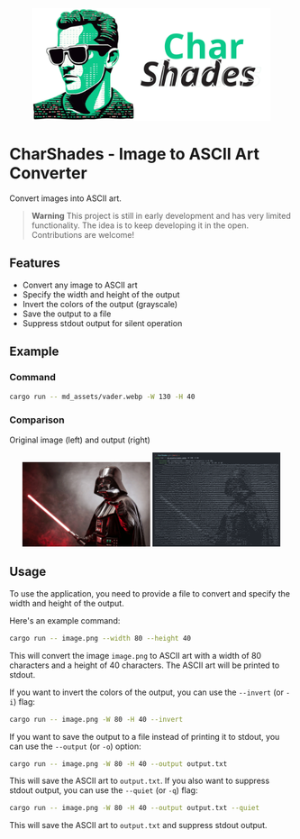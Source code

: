 <p align="center">
<img src="md_assets/charshades.svg" height="200px"/>
</p>

# CharShades - Image to ASCII Art Converter

Convert images into ASCII art.

> **Warning**
> This project is still in early development and has very limited functionality.
> The idea is to keep developing it in the open.
> Contributions are welcome!

## Features

- Convert any image to ASCII art
- Specify the width and height of the output
- Invert the colors of the output (grayscale)
- Save the output to a file
- Suppress stdout output for silent operation

## Example

### Command

```bash
cargo run -- md_assets/vader.webp -W 130 -H 40
```

### Comparison

Original image (left) and output (right)

<p align="center">
    <img src="md_assets/vader.webp" width="45%" />
    <img src="md_assets/vader_ascii.png" width="45%" />
</p>


## Usage

To use the application, you need to provide a file to convert and specify the width and height of the output.

Here's an example command:

```bash
cargo run -- image.png --width 80 --height 40
```

This will convert the image `image.png` to ASCII art with a width of 80 characters and a height of 40 characters. The ASCII art will be printed to stdout.

If you want to invert the colors of the output, you can use the `--invert` (or `-i`) flag:

```bash
cargo run -- image.png -W 80 -H 40 --invert
```

If you want to save the output to a file instead of printing it to stdout, you can use the `--output` (or `-o`) option:

```bash
cargo run -- image.png -W 80 -H 40 --output output.txt
```

This will save the ASCII art to `output.txt`. If you also want to suppress stdout output, you can use the `--quiet` (or `-q`) flag:

```bash
cargo run -- image.png -W 80 -H 40 --output output.txt --quiet
```

This will save the ASCII art to `output.txt` and suppress stdout output.
